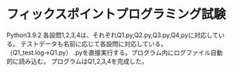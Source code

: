 フィックスポイントプログラミング試験
====
Python3.9.2 
    各設問1,2,3,4は、それぞれQ1.py,Q2.py,Q3.py,Q4,pyに対応している。
    テストデータも名前に応じて各設問に対応している。（Q1_test.log→Q1.py）
    .pyを直接実行する。プログラム内にログファイル自動的に読み込む。
    プログラムはQ1,2,3,4を完成した。

